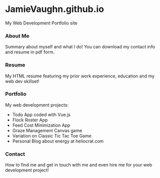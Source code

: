 # JamieVaughn.github.io
My Web Development Portfolio site


### About Me  
Summary about myself and what I do! You can download my contact info and resume in pdf form.

### Resume
My HTML resume featuring my prior work experience, education and my web dev skillset!

### Portfolio
My web development projects:
* Todo App coded with Vue.js
* Flock Roster App
* Feed Cost Minimization App
* Graze Management Canvas game
* Variation on Classic Tic Tac Toe Game
* Personal Blog about energy at heliocrat.com

### Contact
How to find me and get in touch with me and even hire me for your web development project!
